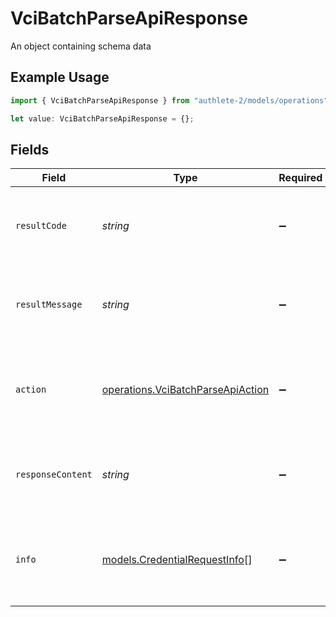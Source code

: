 # VciBatchParseApiResponse

An object containing schema data

## Example Usage

```typescript
import { VciBatchParseApiResponse } from "authlete-2/models/operations";

let value: VciBatchParseApiResponse = {};
```

## Fields

| Field                                                                                  | Type                                                                                   | Required                                                                               | Description                                                                            |
| -------------------------------------------------------------------------------------- | -------------------------------------------------------------------------------------- | -------------------------------------------------------------------------------------- | -------------------------------------------------------------------------------------- |
| `resultCode`                                                                           | *string*                                                                               | :heavy_minus_sign:                                                                     | The code which represents the result of the API call.                                  |
| `resultMessage`                                                                        | *string*                                                                               | :heavy_minus_sign:                                                                     | A short message which explains the result of the API call.                             |
| `action`                                                                               | [operations.VciBatchParseApiAction](../../models/operations/vcibatchparseapiaction.md) | :heavy_minus_sign:                                                                     | The next action that the batch credential endpoint should take.                        |
| `responseContent`                                                                      | *string*                                                                               | :heavy_minus_sign:                                                                     | The content of the response to the request sender.                                     |
| `info`                                                                                 | [models.CredentialRequestInfo](../../models/credentialrequestinfo.md)[]                | :heavy_minus_sign:                                                                     | Information about the credential requests in the batch credential<br/>request.<br/>    |